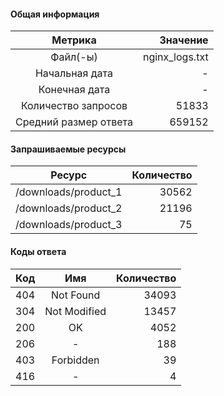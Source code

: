 #### Общая информация

|Метрика|Значение|
|:-:|-:|
|Файл(-ы)|nginx_logs.txt|
|Начальная дата|-|
|Конечная дата|-|
|Количество запросов|51833|
|Средний размер ответа|659152|

#### Запрашиваемые ресурсы

|Ресурс|Количество|
|:-:|-:|
|/downloads/product_1|30562|
|/downloads/product_2|21196|
|/downloads/product_3|75|

#### Коды ответа

|Код|Имя|Количество|
|:-|:-:|-:|
|404|Not Found|34093|
|304|Not Modified|13457|
|200|OK|4052|
|206|-|188|
|403|Forbidden|39|
|416|-|4|

